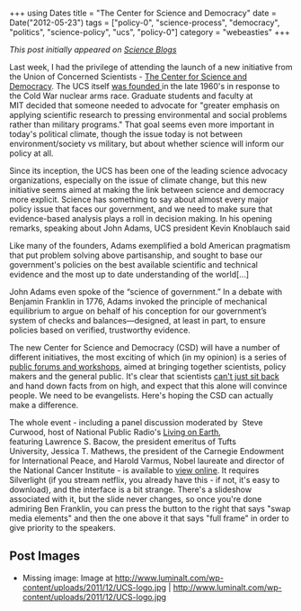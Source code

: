 +++
using Dates
title = "The Center for Science and Democracy"
date = Date("2012-05-23")
tags = ["policy-0", "science-process", "democracy", "politics", "science-policy", "ucs", "policy-0"]
category = "webeasties"
+++

_This post initially appeared on [Science Blogs](http://scienceblogs.com/webeasties)_

Last week, I had the privilege of attending the launch of a new initiative from the Union of Concerned Scientists - [The Center for Science and Democracy](http://www.ucsusa.org/center-for-science-and-democracy/). The UCS itself [was founded ](http://www.ucsusa.org/about/)in the late 1960's in response to the Cold War nuclear arms race. Graduate students and faculty at MIT decided that someone needed to advocate for "greater emphasis on applying scientific research to pressing environmental and social problems rather than military programs." That goal seems even more important in today's political climate, though the issue today is not between environment/society vs military, but about whether science will inform our policy at all.

Since its inception, the UCS has been one of the leading science advocacy organizations, especially on the issue of climate change, but this new initiative seems aimed at making the link between science and democracy more explicit. Science has something to say about almost every major policy issue that faces our government, and we need to make sure that evidence-based analysis plays a roll in decision making. In his opening remarks, speaking about John Adams, UCS president Kevin Knoblauch said

Like many of the founders, Adams exemplified a bold American pragmatism that put problem solving above partisanship, and sought to base our government's policies on the best available scientific and technical evidence and the most up to date understanding of the world[...]

John Adams even spoke of the “science of government.” In a debate with Benjamin Franklin in 1776, Adams invoked the principle of mechanical equilibrium to argue on behalf of his conception for our government’s system of checks and balances—designed, at least in part, to ensure policies based on verified, trustworthy evidence.

The new Center for Science and Democracy (CSD) will have a number of different initiatives, the most exciting of which (in my opinion) is a series of [public forums and workshops](http://www.ucsusa.org/center-for-science-and-democracy/branscomb-science-and-democracy-forums.html), aimed at bringing together scientists, policy makers and the general public. It's clear that scientists [can't just sit back](http://www.biolbull.org/content/222/2/85.full) and hand down facts from on high, and expect that this alone will convince people. We need to be evangelists. Here's hoping the CSD can actually make a difference.

The whole event - including a panel discussion moderated by  Steve Curwood, host of National Public Radio's [Living on Earth](http://www.loe.org/), featuring Lawrence S. Bacow, the president emeritus of Tufts University, Jessica T. Mathews, the president of the Carnegie Endowment for International Peace, and Harold Varmus, Nobel laureate and director of the National Cancer Institute - is available to [view online](http://swankav.mediasite.com/mediasite/Play/fd4aa11129b84157a2903a9d22c4bf831d). It requires Silverlight (if you stream netflix, you already have this - if not, it's easy to download), and the interface is a bit strange. There's a slideshow associated with it, but the slide never changes, so once you're done admiring Ben Franklin, you can press the button to the right that says "swap media elements" and then the one above it that says "full frame" in order to give priority to the speakers.
 

      
  

 ## Post Images

- Missing image: Image at http://www.luminalt.com/wp-content/uploads/2011/12/UCS-logo.jpg | http://www.luminalt.com/wp-content/uploads/2011/12/UCS-logo.jpg

